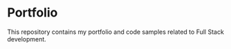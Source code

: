 # Portfolio
This repository contains my portfolio and code samples related to Full Stack development.
